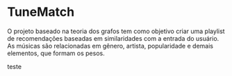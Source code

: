 # TuneMatch
O projeto baseado na teoria dos grafos tem como objetivo criar uma playlist de recomendações baseadas em similaridades com a entrada do usuário. As músicas são relacionadas em gênero, artista, popularidade e demais elementos, que formam os pesos.

teste